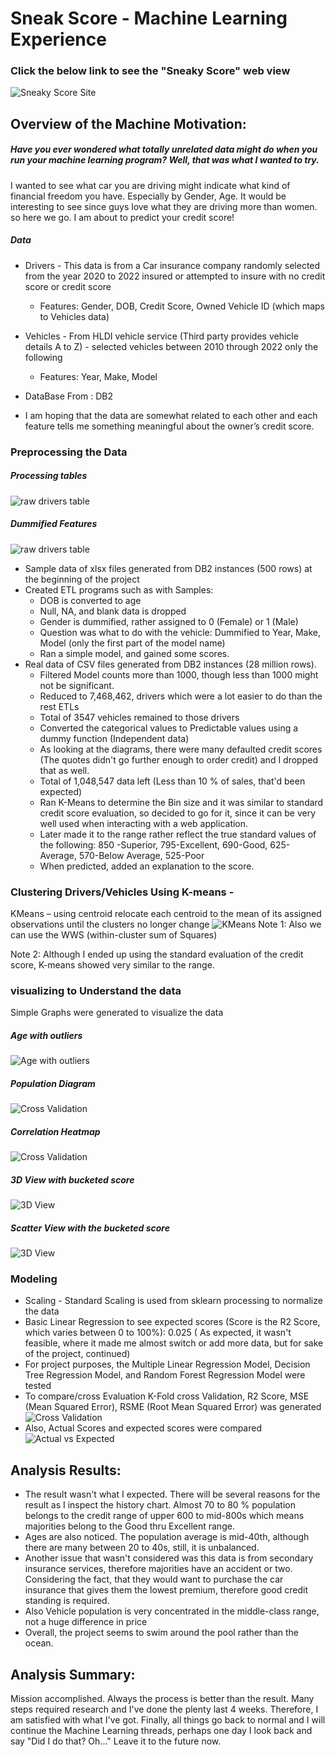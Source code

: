 # Sneak Score - Machine Learning Experience 
### Click the below link to see the "Sneaky Score" web view

![Sneaky Score Site](https://sonmiannkim-sneakyscore-app-0dnw3w.streamlitapp.com/)

## Overview of the Machine Motivation:
##### Have you ever wondered what totally unrelated data might do when you run your machine learning program?  Well, that was what I wanted to try.
I wanted to see what car you are driving might indicate what kind of financial freedom you have. Especially by Gender, Age.  It would be interesting to see since guys 
love what they are driving more than women.  so here we go.  I am about to predict your credit score!

##### Data
-	Drivers - This data is from a Car insurance company randomly selected from the year 2020 to 2022 insured or attempted to insure with no credit score or credit score
	- Features: Gender, DOB, Credit Score, Owned Vehicle ID (which maps to Vehicles data)
-	Vehicles - From HLDI vehicle service (Third party provides vehicle details A to Z) - selected vehicles between 2010 through 2022 only the following
	- Features: Year, Make, Model
	
- 	DataBase From : DB2
	
-	I am hoping that the data are somewhat related to each other and each feature tells me something meaningful about the owner’s credit score.

### Preprocessing the Data  

##### Processing tables
![raw drivers table](Images/readme_raw_tables.PNG)	<br>

##### Dummified Features
![raw drivers table](Images/readme_features.PNG)	<br>

-	Sample data of xlsx files generated from DB2 instances (500 rows) at the beginning of the project
- 	Created ETL programs such as with Samples:
	- DOB is converted to age	
	- Null, NA, and blank data is dropped
	- Gender is dummified, rather assigned to 0 (Female) or 1 (Male)
	- Question was what to do with the vehicle:  Dummified to Year, Make, Model (only the first part of the model name)
	- Ran a simple model, and gained some scores.
-	Real data of CSV files generated from DB2 instances (28 million rows).
	- Filtered Model counts more than 1000, though less than 1000 might not be significant.
	- Reduced to 7,468,462, drivers which were a lot easier to do than the rest ETLs
	- Total of 3547 vehicles remained to those drivers
	- Converted the categorical values to Predictable values using a dummy  function (Independent data)
	- As looking at the diagrams, there were many defaulted credit scores (The quotes didn't go further enough to order credit) and I dropped that as well.
	- Total of 1,048,547 data left (Less than 10 % of sales, that'd been expected)
	- Ran K-Means to determine the Bin size and it was similar to standard credit score evaluation, so decided to go for it, since it can be very well used when interacting with a web application.
	- Later made it to the range rather reflect the true standard values of the following: 850 -Superior, 795-Excellent, 690-Good, 625-Average, 570-Below Average, 525-Poor 
	- When predicted, added an explanation to the score.
	
### Clustering Drivers/Vehicles Using K-means - 
KMeans – using centroid relocate each centroid to the mean of its assigned observations until the clusters no longer change
![KMeans](Images/elbow_diagram.PNG)	
Note 1: Also we can use the WWS (within-cluster sum of Squares)

Note 2: Although I ended up using the standard evaluation of the credit score, K-means showed very similar to the range.

### visualizing to Understand the data
Simple Graphs were generated to visualize the data
##### Age with outliers
![Age with outliers](Images/age_outliers.PNG)
##### Population Diagram
![Cross Validation](Images/population_diagram.PNG.PNG)
##### Correlation Heatmap
![Cross Validation](Images/co_eff_plot.PNG)
##### 3D View with bucketed score
![3D View](Images/scored_bucket.PNG)
##### Scatter View with the bucketed score
![3D View](Images/scatter_bucket.PNG)

### Modeling
- Scaling - Standard Scaling is used from sklearn processing to normalize the data
- Basic Linear Regression to see expected scores (Score is the R2 Score, which varies between 0 to 100%): 0.025 ( As expected, it wasn't feasible, where it made me almost switch or add more data, but for sake of the project, continued)
- For project purposes, the Multiple Linear Regression Model, Decision Tree Regression Model, and Random Forest Regression Model were tested
- To compare/cross Evaluation K-Fold cross Validation, R2 Score, MSE (Mean Squared Error), RSME (Root Mean Squared Error) was generated
![Cross Validation](Images/models_testing_compared.PNG)
- Also, Actual Scores and expected scores were compared
![Actual vs Expected](Images/actual_predicted_score.PNG)

## Analysis Results:
- The result wasn't what I expected.  There will be several reasons for the result as I inspect the history chart. Almost 70 to 80 % population belongs to the credit range of upper 600 to mid-800s which means majorities belong to the Good thru Excellent range.
- Ages are also noticed. The population average is mid-40th, although there are many between 20 to 40s, still, it is unbalanced.
- Another issue that wasn't considered was this data is from secondary insurance services, therefore majorities have an accident or two.  Considering the fact, that they would want to purchase the car insurance that gives them the lowest premium, therefore good credit standing is required.
- Also Vehicle population is very concentrated in the middle-class range, not a huge difference in price
- Overall, the project seems to swim around the pool rather than the ocean. 

## Analysis Summary:
Mission accomplished. Always the process is better than the result.  Many steps required research and I've done the plenty last 4 weeks. 
Therefore, I am satisfied with what I've got. Finally, all things go back to normal and I will continue the Machine Learning threads, perhaps one day I look back and say "Did I do that? Oh..." Leave it to the future now.

